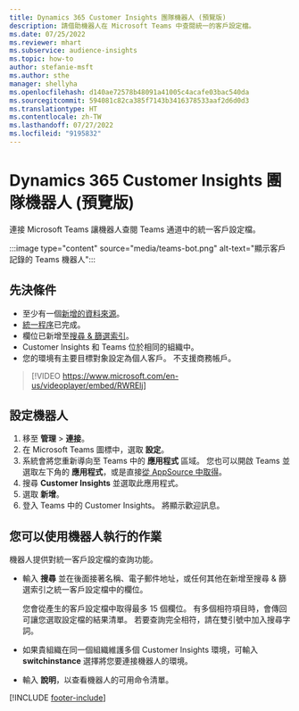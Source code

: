 ```yaml
---
title: Dynamics 365 Customer Insights 團隊機器人 (預覽版)
description: 請借助機器人在 Microsoft Teams 中查閱統一的客戶設定檔。
ms.date: 07/25/2022
ms.reviewer: mhart
ms.subservice: audience-insights
ms.topic: how-to
author: stefanie-msft
ms.author: sthe
manager: shellyha
ms.openlocfilehash: d140ae72578b48091a41005c4acafe03bac540da
ms.sourcegitcommit: 594081c82ca385f7143b3416378533aaf2d6d0d3
ms.translationtype: HT
ms.contentlocale: zh-TW
ms.lasthandoff: 07/27/2022
ms.locfileid: "9195832"
---
```

# <a name="teams-bot-for-dynamics-365-customer-insights-preview"></a>Dynamics 365 Customer Insights 團隊機器人 (預覽版)

連接 Microsoft Teams 讓機器人查閱 Teams 通道中的統一客戶設定檔。

:::image type="content" source="media/teams-bot.png" alt-text="顯示客戶記錄的 Teams 機器人":::

## <a name="prerequisites"></a>先決條件

- 至少有一個[新增的資料來源](data-sources.md)。
- [統一程序](data-unification.md)已完成。
- 欄位已新增至[搜尋 & 篩選索引](search-filter-index.md)。
- Customer Insights 和 Teams 位於相同的組織中。
- 您的環境有主要目標對象設定為個人客戶。 不支援商務帳戶。


> [!VIDEO https://www.microsoft.com/en-us/videoplayer/embed/RWRElj]

## <a name="configure-the-bot"></a>設定機器人

1. 移至 **管理** > **連接**。
1. 在 Microsoft Teams 圖標中，選取 **設定**。
1. 系統會將您重新導向至 Teams 中的 **應用程式** 區域。 您也可以開啟 Teams 並選取左下角的 **應用程式**，或是直接[從 AppSource 中取得](https://go.microsoft.com/fwlink/?linkid=2124104)。
1. 搜尋 **Customer Insights** 並選取此應用程式。
1. 選取 **新增**。
1. 登入 Teams 中的 Customer Insights。 將顯示歡迎訊息。

## <a name="things-you-can-do-with-the-bot"></a>您可以使用機器人執行的作業

機器人提供對統一客戶設定檔的查詢功能。

- 輸入 **搜尋** 並在後面接著名稱、電子郵件地址，或任何其他在新增至搜尋 & 篩選索引之統一客戶設定檔中的欄位。

  您會從產生的客戶設定檔中取得最多 15 個欄位。 有多個相符項目時，會傳回可讓您選取設定檔的結果清單。 若要查詢完全相符，請在雙引號中加入搜尋字詞。

- 如果貴組織在同一個組織維護多個 Customer Insights 環境，可輸入 **switchinstance** 選擇將您要連接機器人的環境。

- 輸入 **說明**，以查看機器人的可用命令清單。  

[!INCLUDE [footer-include](includes/footer-banner.md)]